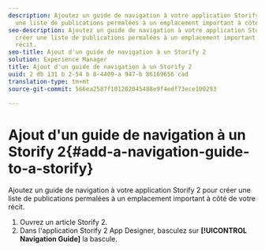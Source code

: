 ```yaml
---
description: Ajoutez un guide de navigation à votre application Storify 2 pour créer
  une liste de publications permalées à un emplacement important à côté de votre récit.
seo-description: Ajoutez un guide de navigation à votre application Storify 2 pour
  créer une liste de publications permalées à un emplacement important à côté de votre
  récit.
seo-title: Ajout d'un guide de navigation à un Storify 2
solution: Experience Manager
title: Ajout d'un guide de navigation à un Storify 2
uuid: 2 db 131 b 2-54 b 8-4409-a 947-b 86169656 cad
translation-type: tm+mt
source-git-commit: 566ea2587f101202045488e9f4edf73ece100293

---
```



# Ajout d'un guide de navigation à un Storify 2{#add-a-navigation-guide-to-a-storify}

Ajoutez un guide de navigation à votre application Storify 2 pour créer une liste de publications permalées à un emplacement important à côté de votre récit.

1. Ouvrez un article Storify 2.
1. Dans l'application Storify 2 App Designer, basculez sur **[!UICONTROL Navigation Guide]** la bascule.
